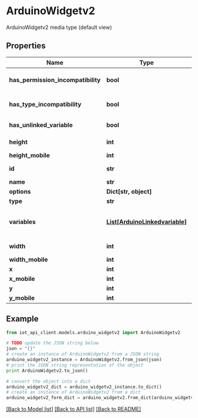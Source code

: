 # ArduinoWidgetv2

ArduinoWidgetv2 media type (default view)

## Properties
Name | Type | Description | Notes
------------ | ------------- | ------------- | -------------
**has_permission_incompatibility** | **bool** | True if the linked variables permissions are incompatible with the widget | [optional] 
**has_type_incompatibility** | **bool** | True if the linked variables types are incompatible with the widget | [optional] 
**has_unlinked_variable** | **bool** | If it&#39;s true the widget is linked to a soft-deleted variable | [optional] 
**height** | **int** | Widget current height for desktop | 
**height_mobile** | **int** | Widget current height for mobile | [optional] 
**id** | **str** | The UUID of the widget, set by client | 
**name** | **str** | The name of the widget | [optional] 
**options** | **Dict[str, object]** | Widget options | 
**type** | **str** | The type of the widget | 
**variables** | [**List[ArduinoLinkedvariable]**](ArduinoLinkedvariable.md) | ArduinoLinkedvariableCollection is the media type for an array of ArduinoLinkedvariable (default view) | [optional] 
**width** | **int** | Widget current width for desktop | 
**width_mobile** | **int** | Widget current width for mobile | [optional] 
**x** | **int** | Widget x position for desktop | 
**x_mobile** | **int** | Widget x position for mobile | [optional] 
**y** | **int** | Widget y position for desktop | 
**y_mobile** | **int** | Widget y position for mobile | [optional] 

## Example

```python
from iot_api_client.models.arduino_widgetv2 import ArduinoWidgetv2

# TODO update the JSON string below
json = "{}"
# create an instance of ArduinoWidgetv2 from a JSON string
arduino_widgetv2_instance = ArduinoWidgetv2.from_json(json)
# print the JSON string representation of the object
print ArduinoWidgetv2.to_json()

# convert the object into a dict
arduino_widgetv2_dict = arduino_widgetv2_instance.to_dict()
# create an instance of ArduinoWidgetv2 from a dict
arduino_widgetv2_form_dict = arduino_widgetv2.from_dict(arduino_widgetv2_dict)
```
[[Back to Model list]](../README.md#documentation-for-models) [[Back to API list]](../README.md#documentation-for-api-endpoints) [[Back to README]](../README.md)


